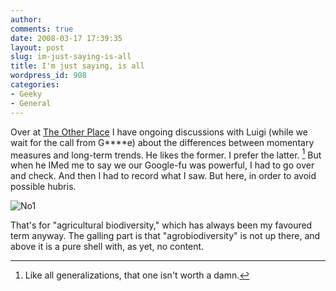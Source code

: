 ```yaml
---
author:
comments: true
date: 2008-03-17 17:39:35
layout: post
slug: im-just-saying-is-all
title: I'm just saying, is all
wordpress_id: 908
categories:
- Geeky
- General
---
```


Over at [The Other Place](http://agro.biodiver.se/) I have ongoing discussions with Luigi (while we wait for the call from G****e) about the differences between momentary measures and long-term trends. He likes the former. I prefer the latter. [^fn1] But when he IMed me to say we our Google-fu was powerful, I had to go over and check. And then I had to record what I saw. But here, in order to avoid possible hubris.


![No1](http://jeremycherfas.net/uploads/no1.jpg)

That's for "agricultural biodiversity," which has always been my favoured term anyway. The galling part is that "agrobiodiversity" is not up there, and above it is a pure shell with, as yet, no content.

[^fn1]: Like all generalizations, that one isn't worth a damn. 
